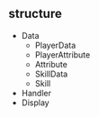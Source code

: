 ## structure
- Data
  - PlayerData
  - PlayerAttribute
  - Attribute
  - SkillData
  - Skill
- Handler
- Display